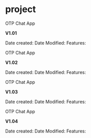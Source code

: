# project
OTP Chat App 

<b>V1.01</b>

Date created:
Date Modified:
Features:

OTP Chat App 

<b>V1.02</b>

Date created:
Date Modified:
Features:

OTP Chat App 

<b>V1.03</b>

Date created:
Date Modified:
Features:

OTP Chat App 

<b>V1.04</b>

Date created:
Date Modified:
Features:

